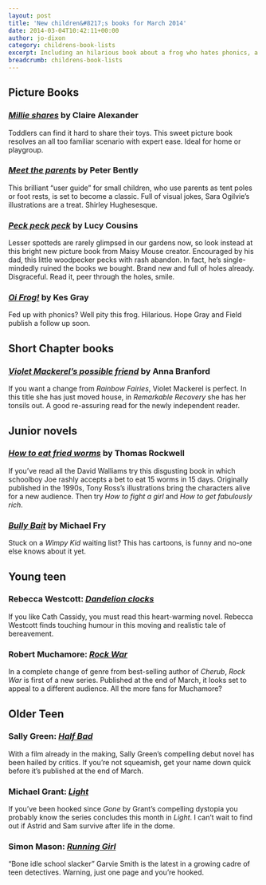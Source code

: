 ```yaml
---
layout: post
title: 'New children&#8217;s books for March 2014'
date: 2014-03-04T10:42:11+00:00
author: jo-dixon
category: childrens-book-lists
excerpt: Including an hilarious book about a frog who hates phonics, a rerelease of 90's classic <cite>How to Eat Fried Worms</cite> and a new teen detective novel <cite>Running Girl</cite>, by Simon Mason.
breadcrumb: childrens-book-lists
---
```

## Picture Books

### [<cite>Millie shares</cite>](https://suffolk.spydus.co.uk/cgi-bin/spydus.exe/ENQ/OPAC/BIBENQ/7065798?QRY=CTIBIB%3C%20IRN(32815215)&QRYTEXT=Millie%20shares) by Claire Alexander

Toddlers can find it hard to share their toys. This sweet picture book resolves an all too familiar scenario with expert ease. Ideal for home or playgroup.

### [<cite>Meet the parents</cite>](https://suffolk.spydus.co.uk/cgi-bin/spydus.exe/ENQ/OPAC/BIBENQ/7077366?QRY=CTIBIB%3C%20IRN(1583513)&QRYTEXT=Meet%20the%20parents) by Peter Bently

This brilliant “user guide” for small children, who use parents as tent poles or foot rests, is set to become a classic. Full of visual jokes, Sara Ogilvie’s illustrations are a treat. Shirley Hughesesque.

### [<cite>Peck peck peck</cite>](https://suffolk.spydus.co.uk/cgi-bin/spydus.exe/ENQ/OPAC/BIBENQ/7079048?QRY=CTIBIB%3C%20IRN(24792299)&QRYTEXT=Peck%2C%20peck%2C%20peck) by Lucy Cousins

Lesser spotteds are rarely glimpsed in our gardens now, so look instead at this bright new picture book from Maisy Mouse creator. Encouraged by his dad, this little woodpecker pecks with rash abandon. In fact, he’s single-mindedly ruined the books we bought. Brand new and full of holes already. Disgraceful. Read it, peer through the holes, smile.

### [<cite>Oi Frog!](https://suffolk.spydus.co.uk/cgi-bin/spydus.exe/ENQ/OPAC/BIBENQ/7080441?QRY=CTIBIB%3C%20IRN(36546328)&QRYTEXT=Oi%20Frog!) by Kes Gray

Fed up with phonics? Well pity this frog. Hilarious. Hope Gray and Field publish a follow up soon.

## Short Chapter books

### [<cite>Violet Mackerel’s possible friend](https://suffolk.spydus.co.uk/cgi-bin/spydus.exe/ENQ/OPAC/BIBENQ/7081409?QRY=CTIBIB%3C%20IRN(32041976)&QRYTEXT=Violet%20Mackerel%27s%20possible%20friend) by Anna Branford

If you want a change from <cite>Rainbow Fairies</cite>, Violet Mackerel is perfect. In this title she has just moved house, in <cite>Remarkable Recovery</cite> she has her tonsils out. A good re-assuring read for the newly independent reader.

## Junior novels

### [<cite>How to eat fried worms</cite>](https://suffolk.spydus.co.uk/cgi-bin/spydus.exe/ENQ/OPAC/BIBENQ/7082001?QRY=CTIBIB%3C%20IRN(1566012)&QRYTEXT=How%20to%20eat%20fried%20worms) by Thomas Rockwell

If you’ve read all the David Walliams try this disgusting book in which schoolboy Joe rashly accepts a bet to eat 15 worms in 15 days. Originally published in the 1990s, Tony Ross’s illustrations bring the characters alive for a new audience. Then try <cite>How to fight a girl</cite> and <cite>How to get fabulously rich</cite>.

### [<cite>Bully Bait</cite>](https://suffolk.spydus.co.uk/cgi-bin/spydus.exe/ENQ/OPAC/BIBENQ/7082942?QRY=CTIBIB%3C%20IRN(1718660)&QRYTEXT=Bully%20Bait) by Michael Fry

Stuck on a <cite>Wimpy Kid</cite> waiting list? This has cartoons, is funny and no-one else knows about it yet.

## Young teen

### Rebecca Westcott: [<cite>Dandelion clocks</cite>](https://suffolk.spydus.co.uk/cgi-bin/spydus.exe/ENQ/OPAC/BIBENQ/7083628?QRY=CTIBIB%3C%20IRN(33427383)&QRYTEXT=Dandelion%20clocks)

If you like Cath Cassidy, you must read this heart-warming novel. Rebecca Westcott finds touching humour in this moving and realistic tale of bereavement.

### Robert Muchamore: [<cite>Rock War</cite>](https://suffolk.spydus.co.uk/cgi-bin/spydus.exe/ENQ/OPAC/BIBENQ/7087844?QRY=CTIBIB%3C%20IRN(25521326)&QRYTEXT=Rock%20war)

In a complete change of genre from best-selling author of <cite>Cherub</cite>, <cite>Rock War</cite> is first of a new series. Published at the end of March, it looks set to appeal to a different audience. All the more fans for Muchamore?

## Older Teen

### Sally Green: [<cite>Half Bad</cite>](https://suffolk.spydus.co.uk/cgi-bin/spydus.exe/ENQ/OPAC/BIBENQ/7088562?QRY=CTIBIB%3C%20IRN(33427384)&QRYTEXT=Half%20bad)

With a film already in the making, Sally Green’s compelling debut novel has been hailed by critics. If you’re not squeamish, get your name down quick before it’s published at the end of March.

### Michael Grant: [<cite>Light</cite>](https://suffolk.spydus.co.uk/cgi-bin/spydus.exe/ENQ/OPAC/BIBENQ/7090156?QRY=CTIBIB%3C%20IRN(266397)&QRYTEXT=Light)

If you’ve been hooked since <cite>Gone</cite> by Grant’s compelling dystopia you probably know the series concludes this month in <cite>Light</cite>. I can’t wait to find out if Astrid and Sam survive after life in the dome.

### Simon Mason: [<cite>Running Girl</cite>](https://suffolk.spydus.co.uk/cgi-bin/spydus.exe/ENQ/OPAC/BIBENQ/7091134?QRY=CTIBIB%3C%20IRN(31448705)&QRYTEXT=Running%20girl)

“Bone idle school slacker” Garvie Smith is the latest in a growing cadre of teen detectives. Warning, just one page and you’re hooked.
